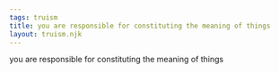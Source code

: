 ```yaml
---
tags: truism
title: you are responsible for constituting the meaning of things
layout: truism.njk
---
```


you are responsible for constituting the meaning of things